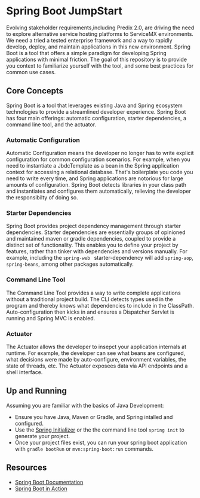 # Spring Boot JumpStart

Evolving stakeholder requirements,including Predix 2.0, are driving the need to explore alternative service hosting platforms to ServiceMX environments. We need a tried a tested enterprise framework and a way to rapidly develop, deploy, and maintain applications in this new environment. Spring Boot is a tool that offers a simple paradigm for developing Spring applications with minimal friction. The goal of this repository is to provide you context to familiarize yourself with the tool, and some best practices for common use cases.

## Core Concepts

Spring Boot is a tool that leverages existing Java and Spring ecosystem technologies to provide a streamlined developer experience. Spring Boot has four main offerings: automatic configuration, starter dependencies, a command line tool, and the actuator. 

### Automatic Configuration

Automatic Configuration means the developer no longer has to write explicit configuration for common configuration scenarios. For example, when you need to instantiate a JbdcTemplate as a bean in the Spring application context for 
accessing a relational database. That's boilerplate you code you need to write every time, and Spring applications are notorious for large amounts of configuration. Spring Boot detects libraries in your class path and instantiates and configures them automatically, relieving the developer the responsibilty of doing so.

### Starter Dependencies

Spring Boot provides project dependency management through starter dependencies. Starter dependencies are essentially groups of opinioned and maintained maven or gradle dependencies, coupled to provide a distinct set of functionality.
This enables you to define your project by features, rather than tinker with dependencies and versions manually. For example, including the `spring-web ` starter-dependency will add `spring-aop`, `spring-beans`, among other packages automatically.

### Command Line Tool

The Command Line Tool provides a way to write complete applications without a traditional project build.  The CLI detects types used in the program and thereby knows what dependencies to include in the ClassPath. Auto-configuration then kicks in and ensures a Dispatcher Servlet is running and Spring MVC is enabled.

### Actuator

The Actuator allows the developer to insepct your application internals at runtime. For example, the developer can see what beans are configured, what decisions were made by auto-configure, environment variables, the state of threads, etc. The Actuator exposees data via API endpoints and a shell interface.

## Up and Running

Assuming you are familiar with the basics of Java Development:
- Ensure you have Java, Maven or Gradle, and Spring intalled and configured.
- Use the [Spring Initializer](<https://start.spring.io>) or the the command line tool `spring init` to generate your project.
- Once your project files exist, you can run your spring boot application with `gradle bootRun` or `mvn:spring-boot:run` commands.

## Resources
- [Spring Boot Documentation](<http://spring.io/docs>)
- [Spring Boot in Action](<https://www.manning.com/books/spring-boot-in-action>)
